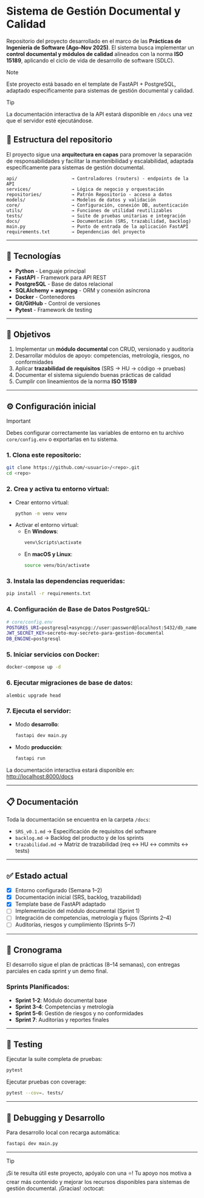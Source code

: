 # Sistema de Gestión Documental y Calidad

Repositorio del proyecto desarrollado en el marco de las **Prácticas de Ingeniería de Software (Ago–Nov 2025)**. El sistema busca implementar un **control documental y módulos de calidad** alineados con la norma **ISO 15189**, aplicando el ciclo de vida de desarrollo de software (SDLC).

> [!NOTE]
> Este proyecto está basado en el template de FastAPI + PostgreSQL, adaptado específicamente para sistemas de gestión documental y calidad.

> [!TIP]
> La documentación interactiva de la API estará disponible en `/docs` una vez que el servidor esté ejecutándose.

## 📂 Estructura del repositorio

El proyecto sigue una **arquitectura en capas** para promover la separación de responsabilidades y facilitar la mantenibilidad y escalabilidad, adaptada específicamente para sistemas de gestión documental.

```
api/                    → Controladores (routers) - endpoints de la API
services/               → Lógica de negocio y orquestación  
repositories/           → Patrón Repositorio - acceso a datos
models/                 → Modelos de datos y validación
core/                   → Configuración, conexión DB, autenticación
utils/                  → Funciones de utilidad reutilizables
tests/                  → Suite de pruebas unitarias e integración
docs/                   → Documentación (SRS, trazabilidad, backlog)
main.py                 → Punto de entrada de la aplicación FastAPI
requirements.txt        → Dependencias del proyecto
```

---

## 🚀 Tecnologías
- **Python** - Lenguaje principal
- **FastAPI** - Framework para API REST
- **PostgreSQL** - Base de datos relacional
- **SQLAlchemy + asyncpg** - ORM y conexión asíncrona
- **Docker** - Contenedores
- **Git/GitHub** - Control de versiones
- **Pytest** - Framework de testing

---


## 📌 Objetivos
1. Implementar un **módulo documental** con CRUD, versionado y auditoría
2. Desarrollar módulos de apoyo: competencias, metrología, riesgos, no conformidades
3. Aplicar **trazabilidad de requisitos** (SRS → HU → código → pruebas)
4. Documentar el sistema siguiendo buenas prácticas de calidad
5. Cumplir con lineamientos de la norma **ISO 15189**

---

## ⚙️ Configuración inicial

> [!IMPORTANT]  
> Debes configurar correctamente las variables de entorno en tu archivo `core/config.env` o exportarlas en tu sistema.

### 1. **Clona este repositorio**:
```bash
git clone https://github.com/<usuario>/<repo>.git
cd <repo>
```

### 2. **Crea y activa tu entorno virtual**:
- Crear entorno virtual:
    ```bash
    python -m venv venv
    ```
- Activar el entorno virtual:
    - En **Windows**:
        ```bash
        venv\Scripts\activate
        ```
    - En **macOS y Linux**:
        ```bash
        source venv/bin/activate
        ```

### 3. **Instala las dependencias requeridas**:
```bash
pip install -r requirements.txt
```

### 4. **Configuración de Base de Datos PostgreSQL**:
```sh
# core/config.env
POSTGRES_URI=postgresql+asyncpg://user:password@localhost:5432/db_name
JWT_SECRET_KEY=secreto-muy-secreto-para-gestion-documental
DB_ENGINE=postgresql
```

### 5. **Iniciar servicios con Docker**:
```bash
docker-compose up -d
```

### 6. **Ejecutar migraciones de base de datos**:
```bash
alembic upgrade head
```

### 7. **Ejecuta el servidor**:
- Modo **desarrollo**:
    ```bash
    fastapi dev main.py
    ```
- Modo **producción**:
    ```bash
    fastapi run
    ```

La documentación interactiva estará disponible en: [http://localhost:8000/docs](http://localhost:8000/docs)

---

## 📋 Documentación
Toda la documentación se encuentra en la carpeta `/docs`:
- `SRS_v0.1.md` → Especificación de requisitos del software
- `backlog.md` → Backlog del producto y de los sprints
- `trazabilidad.md` → Matriz de trazabilidad (req ↔ HU ↔ commits ↔ tests)

---

## ✅ Estado actual
- [x] Entorno configurado (Semana 1–2)
- [x] Documentación inicial (SRS, backlog, trazabilidad)
- [x] Template base de FastAPI adaptado
- [ ] Implementación del módulo documental (Sprint 1)
- [ ] Integración de competencias, metrología y flujos (Sprints 2–4)
- [ ] Auditorías, riesgos y cumplimiento (Sprints 5–7)

---

## 📅 Cronograma
El desarrollo sigue el plan de prácticas (8–14 semanas), con entregas parciales en cada sprint y un demo final.

### Sprints Planificados:
- **Sprint 1-2**: Módulo documental base
- **Sprint 3-4**: Competencias y metrología
- **Sprint 5-6**: Gestión de riesgos y no conformidades
- **Sprint 7**: Auditorías y reportes finales

---

## 🧪 Testing
Ejecutar la suite completa de pruebas:
```bash
pytest
```

Ejecutar pruebas con coverage:
```bash
pytest --cov=. tests/
```

---

## 🐛 Debugging y Desarrollo
Para desarrollo local con recarga automática:
```bash
fastapi dev main.py
```

---

> [!TIP]  
> ¡Si te resulta útil este proyecto, apóyalo con una ⭐! Tu apoyo nos motiva a crear más contenido y mejorar los recursos disponibles para sistemas de gestión documental. ¡Gracias! :octocat: